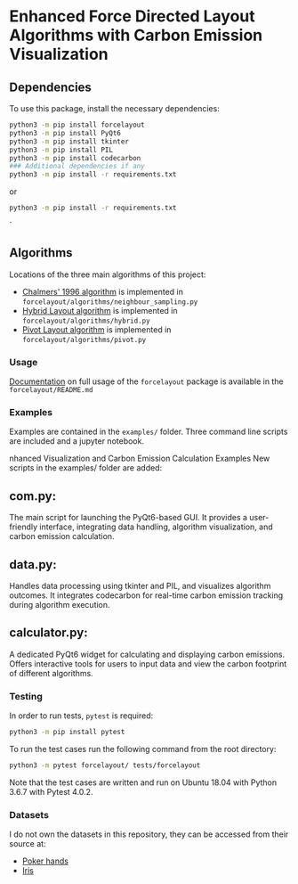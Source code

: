 # Enhanced Force Directed Layout Algorithms with Carbon Emission Visualization

## Dependencies
To use this package, install the necessary dependencies:

```bash
python3 -m pip install forcelayout
python3 -m pip install PyQt6
python3 -m pip install tkinter
python3 -m pip install PIL
python3 -m pip install codecarbon
### Additional dependencies if any
python3 -m pip install -r requirements.txt
```
or

```bash
python3 -m pip install -r requirements.txt
```
`
## Algorithms 
Locations of the three main algorithms of this project:
- [Chalmers' 1996 algorithm](https://ieeexplore.ieee.org/document/567787) is implemented in `forcelayout/algorithms/neighbour_sampling.py`
- [Hybrid Layout algorithm](https://ieeexplore.ieee.org/document/1173161) is implemented in `forcelayout/algorithms/hybrid.py`
- [Pivot Layout algorithm](https://ieeexplore.ieee.org/document/1249012) is implemented in `forcelayout/algorithms/pivot.py`

### Usage

[Documentation](forcelayout/README.md) on full usage of the `forcelayout` package is available in the `forcelayout/README.md`

### Examples

Examples are contained in the `examples/` folder. Three command line scripts are included and a jupyter notebook.

nhanced Visualization and Carbon Emission Calculation
Examples
New scripts in the examples/ folder are added:

## com.py:
The main script for launching the PyQt6-based GUI. It provides a user-friendly interface, integrating data handling, algorithm visualization, and carbon emission calculation.

## data.py: 
Handles data processing using tkinter and PIL, and visualizes algorithm outcomes. It integrates codecarbon for real-time carbon emission tracking during algorithm execution.

## calculator.py:
A dedicated PyQt6 widget for calculating and displaying carbon emissions. Offers interactive tools for users to input data and view the carbon footprint of different algorithms.


### Testing

In order to run tests, `pytest` is required:

```bash
python3 -m pip install pytest
```

To run the test cases run the following command from the root directory:

```bash
python3 -m pytest forcelayout/ tests/forcelayout
```

Note that the test cases are written and run on Ubuntu 18.04 with Python 3.6.7 with Pytest 4.0.2.

### Datasets

I do not own the datasets in this repository, they can be accessed from their source at:
- [Poker hands](https://archive.ics.uci.edu/ml/datasets/Poker+Hand)
- [Iris](https://archive.ics.uci.edu/ml/datasets/iris)
